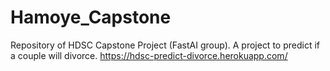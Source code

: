 # Hamoye_Capstone
Repository of HDSC Capstone Project (FastAI group).
A project to predict if a couple will divorce. 
https://hdsc-predict-divorce.herokuapp.com/
